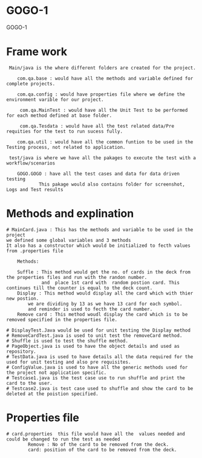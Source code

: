 # GOGO-1
GOGO-1
 # Frame work
 
 	 Main/java is the where different folders are created for the project.
 
  		com.qa.base : would have all the methods and variable defined for complete projects.
	
  		com.qa.config : would have properties file where we define the environment varible for our project.
	
 		 com.qa.MainTest : would have all the Unit Test to be performed for each method defined at base folder.
	
 		 com.qa.Tesdata : would have all the test related data/Pre requities for the test to run sucess fully.
	
  		com.qa.util : would have all the common funtion to be used in the Testing process, not related to application.
	
  	 test/java is where we have all the pakages to execute the test with a workflow/scenarios
	
  		GOGO.GOGO : have all the test cases and data for data driven testing
				This pakage would also contains folder for screenshot, Logs and Test results 
  
  
  # Methods and explination
  
  	# MainCard.java : This has the methods and variable to be used in the project
  	we defined some global variables and 3 methods
	It also has a constructor which would be initialized to fecth values from .properties file
		
		Methods:
		
		Suffle : This method would get the no. of cards in the deck from the properties files and run with the randon number.
		         and  place 1st card with  random postion card. This continues till the counter is equal to the deck count.
		Display : This method would display all the card which with thier new postion.
			we are dividing by 13 as we have 13 card for each symbol.
			and reminder is used to fecth the card number.
		Remove card : This method woudl display the card which is to be removed specified in the properties file.
		
	# DisplayTest.Java would be used for unit testing the Display method
	# RemoveCardTest.java is used to unit test the removeCard method.
	# Shuffle is used to test the shuffle method.
	# PageObject.java is used to have the object details and used as repository.
	# TestData.java is used to have details all the data required for the used for unit testing and also pre requisites.
	# ConfigValue.java is used to have all the generic methods used for the project not application specific.
	# Testcase1.java is the test case use to run shuffle and print the card to the user.
	# Testcase2.java is test case used to shuffle and show the card to be deleted at the poistion specified.

  # Properties file
  
  	# card.properties  this file would have all the  values needed and could be changed to run the test as needed
			Remove : No of the card to be removed from the deck.
			card: position of the card to be removed from the deck.
			

	
	
	
		
		
		
		
		
		
  
  
	
	
	
